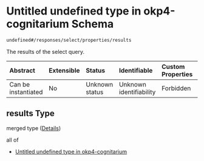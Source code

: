 # Untitled undefined type in okp4-cognitarium Schema

```txt
undefined#/responses/select/properties/results
```

The results of the select query.

| Abstract            | Extensible | Status         | Identifiable            | Custom Properties | Additional Properties | Access Restrictions | Defined In                                                                     |
| :------------------ | :--------- | :------------- | :---------------------- | :---------------- | :-------------------- | :------------------ | :----------------------------------------------------------------------------- |
| Can be instantiated | No         | Unknown status | Unknown identifiability | Forbidden         | Allowed               | none                | [okp4-cognitarium.json\*](schema/okp4-cognitarium.json "open original schema") |

## results Type

merged type ([Details](okp4-cognitarium-responses-selectresponse-properties-results.md))

all of

* [Untitled undefined type in okp4-cognitarium](okp4-cognitarium-responses-selectresponse-properties-results-allof-0.md "check type definition")
